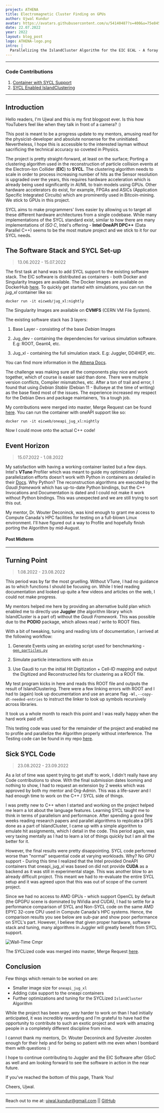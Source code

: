 ```yaml
---
project: ATHENA
title: Electromagnetic Cluster Finding on GPUs
author: Ujwal Kundur
avatar: https://avatars.githubusercontent.com/u/54140487?s=400&u=75e8458ece81adfb9b12bca1aaaa2aa23f4c6b1a&v=4
date: 22.07.2022
year: 2022
layout: blog_post
logo: ATHENA-logo.png
intro: |
  Parallelizing the IslandCluster Algorithm for the EIC ECAL - A foray into HPC and Hardware Accelerators.
---
```


---

### Code Contributions

1. [Container with SYCL Support](https://eicweb.phy.anl.gov/containers/eic_container/-/merge_requests/306)
2. [SYCL Enabled IslandClustering](https://eicweb.phy.anl.gov/EIC/juggler/-/merge_requests/469)

---

## Introduction

Hello readers, I'm Ujwal and this is my first blogpost ever. Is this how YouTubers feel like when they talk in front of a camera? :)

This post is meant to be a progress update to my mentors, amusing read for the physicist-developer and absolute nonsense for the uninitiated. Nevertheless, I hope this is accessible to the interested layman without sacrificing the technical accuracy so coveted in Physics.

The project is pretty straight-forward, at least on the surface; Porting a clustering algorithm used in the reconstruction of particle collision events at the Electron-Ion Collider (**EIC**) to **SYCL**.
The clustering algorithm needs to scale in order to process increasing number of hits as the Sensor resolution is upgraded over the years, this requires hardware acceleration which is already being used significantly in AI/ML to train models using GPUs. Other hardware accelerators do exist, for example, FPGAs and ASICs (Application Specific Integrated Circuits) which are prominently used in Bitcoin-mining. We stick to GPUs in this project.

SYCL aims to make programmers' lives easier by allowing us to target all these different hardware architectures from a single codebase. While many implementations of the SYCL standard exist, similar to how there are many implementations of *ISO C*, Intel's offering - **Intel OneAPI DPC++** (Data Parallel C++) seems to be the most mature project and we stick to it for our SYCL needs.

## The Software Stack and SYCL Set-up

> 13.06.2022 - 15.07.2022

The first task at hand was to add SYCL support to the existing software stack. The EIC software is distributed as containers - both Docker and Singularity Images are available.
The Docker Images are available on DockerHub [here](https://hub.docker.com/u/eicweb). To quickly get started with simulations, you can run the *jug_xl* container like so:

``` docker run -it eicweb/jug_xl:nightly ```

The Singularity Images are available on **CVMFS** (CERN VM File System).

The existing software stack has 3 layers:

1) Base Layer - consisting of the base *Debian* Images

2) Jug_dev - containing the dependencies for various simulation software. E.g: ROOT, Geant4, etc.

3) Jug_xl - containing the full simulation stack. E.g: Juggler, DD4HEP, etc.

You can find more information in the [Athena Docs](https://doc.athena-eic.org/en/latest/overview/containers.html).

The challenge was making sure all the components play nice and work together, which of course is easier said than done. There were multiple version conflicts, Compiler mismatches, etc. After a ton of trail and error, I found that using *Debian Stable* (Debian 11 - Bullseye at the time of writing) as the base fixed most of the issues. The experience increased my respect for the Debian Devs and package maintainers, 'tis a tough job.

My contributions were merged into master, Merge Request can be found [here](https://eicweb.phy.anl.gov/containers/eic_container/-/merge_requests/306). You can run the container with oneAPI support like so:

``` docker run -it eicweb/oneapi_jug_xl:nightly ```

Now I could move onto the actual C++ code!

## Event Horizon

> 15.07.2022 - 1.08.2022

My satisfaction with having a working container lasted but a few days. Intel's **VTune** Profiler which was meant to guide my optimization / parallelization efforts doesn't work with Python in containers as detailed in their [Docs](https://www.intel.com/content/www/us/en/develop/documentation/vtune-cookbook/top/configuration-recipes/profiling-in-docker-container.html).
Why Python? The reconstruction algorithms are executed by the *Gaudi framework* which has up-to-date Python bindings, but the C++ Invocations and Documentation is dated and I could not make it work without Python bindings. This was unexpected and we are still trying to sort this out.

My mentor, Dr. Wouter Deconinck, was kind enough to grant me access to Compute Canada's HPC facilities for testing on a full-blown Linux environment.
I'll have figured out a way to Profile and hopefully finish porting the Algorithm by mid-August.

#### Post Midterm

---

## Turning Point

> 1.08.2022 - 23.08.2022

This period was by far the most gruelling. Without VTune, I had no guidance as to which functions I should be focusing on. While I tried reading documentation and looked up quite a few videos and articles on the web, I could not make progress.

My mentors helped me here by providing an alternative build plan which enabled me to directly use **Juggler** (the algorithm library which IslandCluster is a part of) without the *Gaudi Framework*. This was possible due to the **PODIO** package, which allows read / write to ROOT files.

With a bit of tweaking, tuning and reading lots of documentation, I arrived at the following workflow:

1. Generate Events using an existing script used for benchmarking - [`gen_particles.py`](https://eicweb.phy.anl.gov/EIC/benchmarks/reconstruction_benchmarks/-/blob/master/benchmarks/clustering/scripts/gen_particles.py)

2. Simulate particle interactions with `ddsim`

3. Use Gaudi to run the initial Hit Digitization + Cell-ID mapping and output the Digitized and Reconstructed hits for clustering as a ROOT file.

My test program kicks in here and reads this ROOT file and outputs the result of IslandClustering. There were a few linking errors with ROOT and I had to (again) look up documentation and use an arcane flag `-Wl,--copy-dt-needed-entries` to instruct the linker to look up symbols recursively across libraries.

It took us a whole month to reach this point and I was really happy when the hard work paid off.

This testing code was used for the remainder of the project and enabled me to profile and parallelize the Algorithm properly without interference. The Testing code can be found in my repo [here](https://github.com/Ajax-Light/GSoC-cernhsf-final).

## Sick SYCL Code

> 23.08.2022 - 23.09.2022

As a lot of time was spent trying to get stuff to work, I didn't really have any Code contributions to show. With the final submission dates looming and nothing to show, I had to request an extension by 2 weeks which was approved by both my mentor and Org-Admin. This was a life-saver and I had enough time to work on the C++ / SYCL side of things.

I was pretty new to C++ when I started and working on the project helped me learn a lot about the language features. Learning SYCL taught me to think in terms of parallelism and performance. After spending a good few weeks reading research papers and parallel algorithms to replicate a DFS done as a part of IslandCluster, I came up with a simple algorithm to emulate hit assignments, which I detail in the code. This period again, was very taxing mentally as I had to learn a lot of things quickly but I am all the better for it.

However, the final results were pretty disappointing. SYCL code performed worse than "normal" sequential code at varying workloads. Why? No GPU support - During this time I realized that the Intel provided OneAPI containers that oneapi_jug_xl was based on did not provide **CUDA** as a backend as it was still in experimental stage. This was another blow to an already difficult project. This meant we had to re-evaluate the entire SYCL setup and it was agreed upon that this was out of scope of the current project.

Since we had no access to AMD GPUs - which support OpenCL by default (the GPGPU scene is dominated by NVidia and CUDA), I had to settle for a performance comparison of SYCL and Non-SYCL code on the same AMD EPYC 32-core CPU used in Compute Canada's HPC systems. Hence, the comparison results you see below are sub-par and show poor performance on SYCL's part. However, I believe that given proper hardware, software stack and tuning, many algorithms in Juggler will greatly benefit from SYCL support.

![Wall-Time Cmpr](https://github.com/Ajax-Light/GSoC-cernhsf-final/raw/master/reports/WallTime-compare.png)

The SYCLized code was merged into master, Merge Request [here](https://eicweb.phy.anl.gov/EIC/juggler/-/merge_requests/469).

## Conclusion

Few things which remain to be worked on are:

* Smaller image size for `oneapi_jug_xl`
* Adding `CUDA` support to the oneapi containers
* Further optimizations and tuning for the SYCLized `IslandCluster` Algorithm

While the project has been *way*, *way* harder to work on than I had initially anticipated, it was incredibly rewarding and I'm grateful to have had the opportunity to contribute to such an exotic project and work with amazing people in a completely different discipline from mine.

I cannot thank my mentors, Dr. Wouter Deconinck and Sylvester Joosten enough for their help and for being so patient with me even when I bombard them with questions :)

I hope to continue contributing to Juggler and the EIC Software after GSoC as well and am looking forward to see the software in action in the near future.

If you've reached the bottom of this page, Thank You!

Cheers,
Ujwal.

---

Reach out to me at: ujwal.kundur@gmail.com \|\| [GitHub](https://github.com/Ajax-Light)

---
